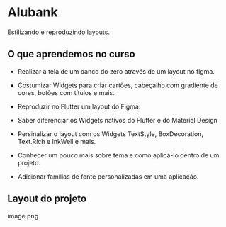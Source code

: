 # Alubank

Estilizando e reproduzindo layouts.

## O que aprendemos no curso

-    Realizar a tela de um banco do zero através de um layout no figma.

-    Costumizar Widgets para criar cartões, cabeçalho com gradiente de cores, botões com títulos e mais.

-    Reproduzir no Flutter um layout do Figma.

-    Saber diferenciar os Widgets nativos do Flutter e do Material Design

-    Persinalizar o layout com os Widgets TextStyle, BoxDecoration, Text.Rich e InkWell e mais.

-    Conhecer um pouco mais sobre tema e como aplicá-lo dentro de um projeto.

-    Adicionar famílias de fonte personalizadas em uma aplicação.

## Layout do projeto

image.png
